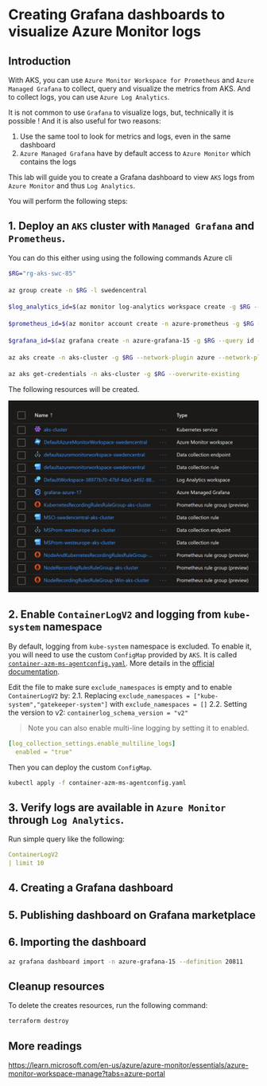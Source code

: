 # Creating Grafana dashboards to visualize Azure Monitor logs

## Introduction

With AKS, you can use `Azure Monitor Workspace for Prometheus` and `Azure Managed Grafana` to collect, query and visualize the metrics from AKS.
And to collect logs, you can use `Azure Log Analytics`.

It is not common to use `Grafana` to visualize logs, but, technically it is possible !
And it is also useful for two reasons:
1. Use the same tool to look for metrics and logs, even in the same dashboard
2. `Azure Managed Grafana` have by default access to `Azure Monitor` which contains the logs

This lab will guide you to create a Grafana dashboard to view `AKS` logs from `Azure Monitor` and thus `Log Analytics`.

You will perform the following steps:

## 1. Deploy an `AKS` cluster with `Managed Grafana` and `Prometheus`.

You can do this either using using the following commands Azure cli

```sh
$RG="rg-aks-swc-85"

az group create -n $RG -l swedencentral

$log_analytics_id=$(az monitor log-analytics workspace create -g $RG --workspace-name log-analytics --query id -o tsv)

$prometheus_id=$(az monitor account create -n azure-prometheus -g $RG --query id -o tsv)

$grafana_id=$(az grafana create -n azure-grafana-15 -g $RG --query id -o tsv)

az aks create -n aks-cluster -g $RG --network-plugin azure --network-plugin-mode overlay -k 1.29.0 --enable-azure-monitor-metrics --enable-addons monitoring --azure-monitor-workspace-resource-id $prometheus_id --grafana-resource-id $grafana_id --workspace-resource-id $log_analytics_id

az aks get-credentials -n aks-cluster -g $RG --overwrite-existing
```

The following resources will be created.

![](images/resources.png)

## 2. Enable `ContainerLogV2` and logging from `kube-system` namespace

By default, logging from `kube-system` namespace is excluded. To enable it, you will need to use the custom `ConfigMap` provided by `AKS`.
It is called [`container-azm-ms-agentconfig.yaml`](https://raw.githubusercontent.com/microsoft/Docker-Provider/ci_prod/kubernetes/container-azm-ms-agentconfig.yaml).
More details in the [official documentation](https://learn.microsoft.com/en-us/azure/azure-monitor/containers/container-insights-agent-config).

Edit the file to make sure `exclude_namespaces` is empty and to enable `ContainerLogV2` by:
2.1. Replacing `exclude_namespaces = ["kube-system","gatekeeper-system"]` with `exclude_namespaces = []`
2.2. Setting the version to v2: `containerlog_schema_version = "v2"` 

>Note you can also enable multi-line logging by setting it to enabled.
```yaml
[log_collection_settings.enable_multiline_logs] 
  enabled = "true"
```

Then you can deploy the custom `ConfigMap`.

```sh
kubectl apply -f container-azm-ms-agentconfig.yaml
```

## 3. Verify logs are available in `Azure Monitor` through `Log Analytics`.

Run simple query like the following:

```yaml
ContainerLogV2
| limit 10 
```

## 4. Creating a Grafana dashboard

## 5. Publishing dashboard on Grafana marketplace

## 6. Importing the dashboard

```sh
az grafana dashboard import -n azure-grafana-15 --definition 20811
```

## Cleanup resources

To delete the creates resources, run the following command:

```sh
terraform destroy
```

## More readings

https://learn.microsoft.com/en-us/azure/azure-monitor/essentials/azure-monitor-workspace-manage?tabs=azure-portal
